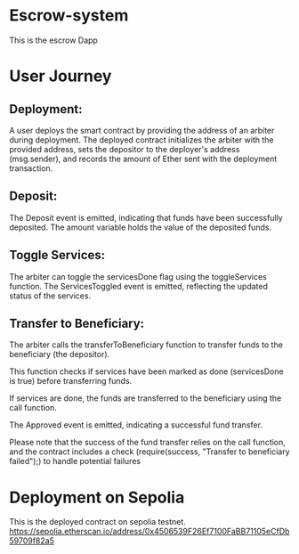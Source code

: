 # Escrow-system
This is the escrow Dapp

# User Journey

## Deployment:

A user deploys the smart contract by providing the address of an arbiter during deployment.
The deployed contract initializes the arbiter with the provided address, sets the depositor to the deployer's address (msg.sender), and records the amount of Ether sent with the deployment transaction.


## Deposit:

The Deposit event is emitted, indicating that funds have been successfully deposited.
The amount variable holds the value of the deposited funds.

## Toggle Services:

The arbiter can toggle the servicesDone flag using the toggleServices function.
The ServicesToggled event is emitted, reflecting the updated status of the services.

## Transfer to Beneficiary:

The arbiter calls the transferToBeneficiary function to transfer funds to the beneficiary (the depositor).

This function checks if services have been marked as done (servicesDone is true) before transferring funds.

If services are done, the funds are transferred to the beneficiary using the call function.

The Approved event is emitted, indicating a successful fund transfer.

Please note that the success of the fund transfer relies on the call function, and the contract includes a check (require(success, "Transfer to beneficiary failed");) to handle potential failures

# Deployment on Sepolia 

This is the deployed contract on sepolia testnet.
https://sepolia.etherscan.io/address/0x4506539F26Ef7100FaBB71105eCfDb59709f82a5
